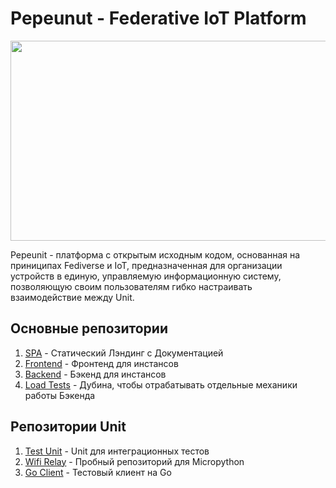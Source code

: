 # Pepeunut - Federative IoT Platform

<p align="center">
    <img align="center" src="https://pepeunit.com/pepeunit-og.jpg"  width="640" height="320">
</p>

Pepeunit - платформа с открытым исходным кодом, основанная на приниципах Fediverse и IoT, предназначенная для организации устройств в единую, управляемую информационную систему, позволяющую своим пользователям гибко настраивать взаимодействие между Unit.

## Основные репозитории

1. [SPA](https://git.pepemoss.com/pepe/pepeunit/pepeunit.git) - Статический Лэндинг с Документацией
1. [Frontend](https://git.pepemoss.com/pepe/pepeunit/pepeunit_frontend.git) - Фронтенд для инстансов
1. [Backend](https://git.pepemoss.com/pepe/pepeunit/pepeunit_backend.git) - Бэкенд для инстансов
1. [Load Tests](https://git.pepemoss.com/pepe/pepeunit/pepeunit_load_check.git) - Дубина, чтобы отрабатывать отдельные механики работы Бэкенда

## Репозитории Unit

1. [Test Unit](https://git.pepemoss.com/pepe/pepeunit/units/universal_test_unit.git) - Unit для интеграционных тестов
1. [Wifi Relay](https://git.pepemoss.com/pepe/pepeunit/units/wifi_relay.git) - Пробный репозиторий для Micropython
1. [Go Client](https://git.pepemoss.com/pepe/pepeunit/units/go_mqtt_client.git) - Тестовый клиент на Go
